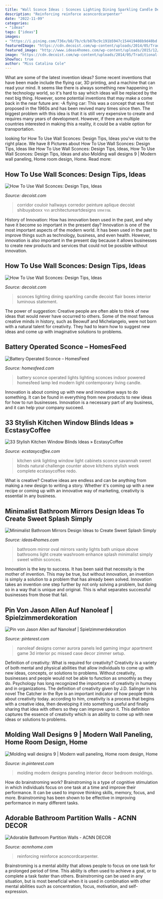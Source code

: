 ```yaml
---
title: "Wall Sconce Ideas : Sconces Lighting Dining Sparkling Candle Decoist Flair Boxes Interior Luminous Statement"
description: "Reinforcing reinforce aconcordcarpenter"
date: "2022-11-09"
categories:
- "ideas"
tags: ["ideas"]
images:
- "https://i.pinimg.com/736x/b8/7b/c9/b87bc9c191b5947c154419408b9d40bd.jpg"
featuredImage: "https://cdn.decoist.com/wp-content/uploads/2014/05/Traditional-approach-to-scoonce-lighting-in-the-hallway.jpg"
featured_image: "http://www.ideas4homes.com/wp-content/uploads/2015/12/Calm-Wall-paint-and-Circle-Bathroom-Mirror-Desaign-Ideas-above-Small-White-Cabinet-Color.jpg"
image: "https://cdn.decoist.com/wp-content/uploads/2014/05/Traditional-approach-to-scoonce-lighting-in-the-hallway.jpg"
ShowToc: true
author: "Miss Catalina Cole"
---
```



What are some of the latest invention ideas?
Some recent inventions that have been made include the flying car, 3D printing, and a machine that can read your mind. It seems like there is always something new happening in the technology world, so it's hard to say which ideas will be replaced by the next big thing. However, some potential inventions that may make a come back in the near future are: 
-A flying car: This was a concept that was first proposed in the 1960s and has been revived many times since then. The biggest problem with this idea is that it is still very expensive to create and requires many years of development. However, if there are multiple countries interested in making this a reality, it could be a viable option for transportation.

	

		
looking for How To Use Wall Sconces: Design Tips, Ideas you've visit to the right place. We have 8 Pictures about How To Use Wall Sconces: Design Tips, Ideas like How To Use Wall Sconces: Design Tips, Ideas, How To Use Wall Sconces: Design Tips, Ideas and also Molding wall designs 9 | Modern wall paneling, Home room design, Home. Read more:
		
    
## How To Use Wall Sconces: Design Tips, Ideas

<img loading=lazy src="https://cdn.decoist.com/wp-content/uploads/2014/05/Traditional-approach-to-scoonce-lighting-in-the-hallway.jpg" onerror="this.onerror=null;this.src='https://tse3.mm.bing.net/th?id=OIP.i9gJ4n9Ch0jDvcAKRyIFvAHaK5&amp;pid=15.1';" alt="How To Use Wall Sconces: Design Tips, Ideas">

_Source: decoist.com_

>corridor couloir hallways corredor peinture aplique decoist shibuyaboxx จาก architectureartdesigns บทความ. 

	

History of Innovation: How has innovation been used in the past, and why have it become so important in the present day?
Innovation is one of the most important aspects of the modern world. It has been used in the past to improve things such as technology, business, and even health. However, innovation is also important in the present day because it allows businesses to create new products and services that could not be possible without innovation.

    
## How To Use Wall Sconces: Design Tips, Ideas

<img loading=lazy src="http://cdn.decoist.com/wp-content/uploads/2014/05/Boxes-wall-sconces-in-the-dining-room.jpg" onerror="this.onerror=null;this.src='https://tse1.mm.bing.net/th?id=OIP.0caJZMTfsFGz5APtGdDtLQHaLD&amp;pid=15.1';" alt="How To Use Wall Sconces: Design Tips, Ideas">

_Source: decoist.com_

>sconces lighting dining sparkling candle decoist flair boxes interior luminous statement. 

	

The power of suggestion:
Creative people are often able to think of new ideas that would never have occurred to others. Some of the most famous creative minds in history, such as Beowulf and Michelangelo, were not born with a natural talent for creativity. They had to learn how to suggest new ideas and come up with imaginative solutions to problems.

    
## Battery Operated Sconce – HomesFeed

<img loading=lazy src="https://homesfeed.com/wp-content/uploads/2015/12/Contemporary-Long-Battery-Operated-Sconce-Near-Leather-Chair.jpg" onerror="this.onerror=null;this.src='https://tse2.mm.bing.net/th?id=OIP.czwOWnZKkd1ShfjqJHoMdwHaJ5&amp;pid=15.1';" alt="Battery Operated Sconce – HomesFeed">

_Source: homesfeed.com_

>battery sconce operated lights lighting sconces indoor powered homesfeed lamp led modern light contemporary living candle. 

	

Innovation is about coming up with new and innovative ways to do something. It can be found in everything from new products to new ideas for how to run businesses. Innovation is a necessary part of any business, and it can help your company succeed.

    
## 33 Stylish Kitchen Window Blinds Ideas » EcstasyCoffee

<img loading=lazy src="https://i0.wp.com/www.ecstasycoffee.com/wp-content/uploads/2016/10/white-cabinets-and-natural-light.jpg?resize=564%2C846" onerror="this.onerror=null;this.src='https://tse1.mm.bing.net/th?id=OIP.9D7Pf747K2MwGUdc8ALmdwHaLH&amp;pid=15.1';" alt="33 Stylish Kitchen Window Blinds Ideas » EcstasyCoffee">

_Source: ecstasycoffee.com_

>kitchen sink lighting window light cabinets sconce savannah sweet blinds natural challenge counter above kitchens stylish week complete ecstasycoffee redo. 

	

What is creative?
Creative ideas are endless and can be anything from making a new design to writing a story. Whether it's coming up with a new recipe or coming up with an innovative way of marketing, creativity is essential in any business.

    
## Minimalist Bathroom Mirrors Design Ideas To Create Sweet Splash Simply

<img loading=lazy src="http://www.ideas4homes.com/wp-content/uploads/2015/12/Calm-Wall-paint-and-Circle-Bathroom-Mirror-Desaign-Ideas-above-Small-White-Cabinet-Color.jpg" onerror="this.onerror=null;this.src='https://tse1.mm.bing.net/th?id=OIP.DdDbsnwUHex7jU0FfQZgAwHaJ4&amp;pid=15.1';" alt="Minimalist Bathroom Mirrors Design Ideas to Create Sweet Splash Simply">

_Source: ideas4homes.com_

>bathroom mirror oval mirrors vanity lights bath unique above bathrooms light create washroom enhance splash minimalist simply sweet within sconces. 

	

Innovation is the key to success. It has been said that necessity is the mother of invention. This may be true, but without innovation, an invention is simply a solution to a problem that has already been solved. Innovation takes an invention one step further by not only solving a problem, but doing so in a way that is unique and original. This is what separates successful businesses from those that fail.

    
## Pin Von Jason Allen Auf Nanoleaf | Spielzimmerdekoration

<img loading=lazy src="https://i.pinimg.com/736x/17/62/81/1762817c178cc0bd55f0a2f679f9f6a9.jpg" onerror="this.onerror=null;this.src='https://tse2.mm.bing.net/th?id=OIP.Qql2JL2Zhwbkp6ndCvdqIgHaJ4&amp;pid=15.1';" alt="Pin von Jason Allen auf Nanoleaf | Spielzimmerdekoration">

_Source: pinterest.com_

>nanoleaf designs corner aurora panels led gaming imgur apartment game 3d interior pc missed case decor zimmer setup. 

	

Definition of creativity: What is required for creativity?
Creativity is a variety of both mental and physical abilities that allow individuals to come up with new ideas, concepts, or solutions to problems. Without creativity, businesses and people would not be able to function as smoothly as they do. Psychology has long recognized the importance of creativity in humans and in organizations. The definition of creativity given by J.D. Salinger in his novel The Catcher in the Rye is an important indicator of how people think about creativity today. according to him, creativity is a process that begins with a creative idea, then developing it into something useful and finally sharing that idea with others so they can improve upon it. This definition captures the essence of creativity which is an ability to come up with new ideas or solutions to problems.

    
## Molding Wall Designs 9 | Modern Wall Paneling, Home Room Design, Home

<img loading=lazy src="https://i.pinimg.com/736x/b8/7b/c9/b87bc9c191b5947c154419408b9d40bd.jpg" onerror="this.onerror=null;this.src='https://tse2.mm.bing.net/th?id=OIP.mny4tTpK4_dgX7c3x2lK5wHaJ3&amp;pid=15.1';" alt="Molding wall designs 9 | Modern wall paneling, Home room design, Home">

_Source: in.pinterest.com_

>molding modern designs paneling interior decor bedroom moldings. 

	

How do brainstroming work?
Brainstroming is a type of cognitive stimulation in which individuals focus on one task at a time and improve their performance. It can be used to improve thinking skills, memory, focus, and more. Brainstroming has been shown to be effective in improving performance in many different tasks.

    
## Adorable Bathroom Partition Walls - ACNN DECOR

<img loading=lazy src="https://www.acnnhome.com/wp-content/uploads/2018/11/adorable-bathroom-partition-walls-838.jpeg" onerror="this.onerror=null;this.src='https://tse2.mm.bing.net/th?id=OIP.0HkZr4elT4efNzty-yTFVwHaLH&amp;pid=15.1';" alt="Adorable Bathroom Partition Walls - ACNN DECOR">

_Source: acnnhome.com_

>reinforcing reinforce aconcordcarpenter. 

	

Brainstroming is a mental ability that allows people to focus on one task for a prolonged period of time. This ability is often used to achieve a goal, or to complete a task faster than others. Brainstroming can be used in any situation, but is most beneficial when it is used in combination with other mental abilities such as concentration, focus, motivation, and self-expression.

